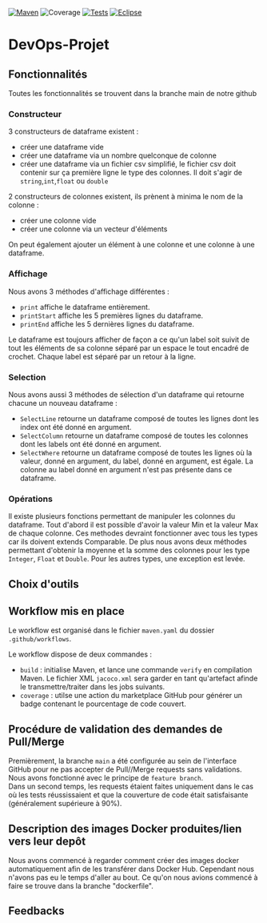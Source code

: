 [![Maven](https://maven-badges.herokuapp.com/maven-central/cz.jirutka.rsql/rsql-parser/badge.svg)](https://maven.apache.org/)
![Coverage](https://img.shields.io/endpoint?url=https%3A%2F%2Fgist.githubusercontent.com%2FOgawakin%2F8e07fede48571430cfd340cb3829b165%2Fraw%2F766b11478a7ee75a0711215402ab5f9df1e862e6%2FDevOps-Projet-jacoco-coverage.json)
[![Tests](https://badgen.net/badge/icon/Tests?icon=bitcoin-lightning&label)](https://junit.org/junit5/)
[![Eclipse](https://badgen.net/badge/icon/eclipse?icon=eclipse&label)](https://junit.org/junit5/)

# **DevOps-Projet**

## **Fonctionnalités**

Toutes les fonctionnalités se trouvent dans la branche main de notre github

### Constructeur

3 constructeurs de dataframe existent :
- créer une dataframe vide
- créer une dataframe via un nombre quelconque de colonne
- créer une dataframe via un fichier csv simplifié, le fichier csv doit contenir sur ça première ligne le type des colonnes. Il doit s'agir de `string`,`int`,`float` ou `double`

2 constructeurs de colonnes existent, ils prènent à minima le nom de la colonne :
- créer une colonne vide
- créer une colonne via un vecteur d'éléments

On peut également ajouter un élément à une colonne et une colonne à une dataframe.

### Affichage

Nous avons 3 méthodes d'affichage différentes :
- `print` affiche le dataframe entièrement.
- `printStart` affiche les 5 premières lignes du dataframe.
- `printEnd` affiche les 5 dernières lignes du dataframe.
    
Le dataframe est toujours afficher de façon a ce qu'un label soit suivit de tout les éléments de sa colonne séparé par un espace le tout encadré de crochet. Chaque label est séparé par un retour à la ligne.

### Selection

Nous avons aussi 3 méthodes de sélection d'un dataframe qui retourne chacune un nouveau dataframe :
- `SelectLine` retourne un dataframe composé de toutes les lignes dont les index ont été donné en argument.
- `SelectColumn` retourne un dataframe composé de toutes les colonnes dont les labels ont été donné en argument.
- `SelectWhere` retourne un dataframe composé de toutes les lignes où la valeur, donné en argument, du label, donné en argument, est égale. La colonne au label donné en argument n'est pas présente dans ce dataframe.

### Opérations

Il existe plusieurs fonctions permettant de manipuler les colonnes du dataframe. Tout d'abord il est possible d'avoir la valeur Min et la valeur Max de chaque colonne. Ces methodes devraint fonctionner avec tous les types car ils doivent extends Comparable. De plus nous avons deux méthodes permettant d'obtenir la moyenne et la somme des colonnes pour les type `Integer`, `Float` et `Double`. Pour les autres types, une exception est levée. 


## **Choix d'outils**

## **Workflow mis en place**
Le workflow est organisé dans le fichier `maven.yaml` du dossier `.github/workflows`.

Le workflow dispose de deux commandes : 
- ```build``` : initialise Maven, et lance une commande `verify` en compilation Maven. Le fichier XML `jacoco.xml` sera garder en tant qu'artefact afinde le transmettre/traiter dans les jobs suivants.
- ``coverage`` : utilse une action du marketplace GitHub pour générer un badge contenant le pourcentage de code couvert.

## **Procédure de validation des demandes de Pull/Merge**

Premièrement, la branche `main` a été configurée au sein de l'interface GitHub pour ne pas accepter de Pull//Merge requests sans validations.
Nous avons fonctionné avec le principe de `feature branch`.\
Dans un second temps, les requests étaient faites uniquement dans le cas où les tests réussissaient et que la couverture de code était satisfaisante (généralement supérieure à 90%).

## **Description des images Docker produites/lien vers leur depôt**

Nous avons commencé à regarder comment créer des images docker automatiquement afin de les transférer dans Docker Hub. Cependant nous n'avons pas eu le temps d'aller au bout. Ce qu'on nous avions commencé à faire se trouve dans la branche "dockerfile".

## **Feedbacks**
